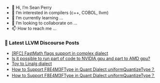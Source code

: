 - 👋 Hi, I’m Sean Perry
- 👀 I’m interested in compilers (c++, COBOL, llvm)
- 🌱 I’m currently learning ...
- 💞️ I’m looking to collaborate on ...
- 📫 How to reach me ...

<!---
s66perry/s66perry is a ✨ special ✨ repository because its `README.md` (this file) appears on your GitHub profile.
You can click the Preview link to take a look at your changes.
--->
### 📕 Latest LLVM Discourse Posts

<!-- DISCOURSE-LLVM:START -->
- [[RFC] FastMath flags support in complex dialect](https://discourse.llvm.org/t/rfc-fastmath-flags-support-in-complex-dialect/71981#post_1)
- [Is it possible to run part of code to NVIDIA gpu and part to AMD gpu?](https://discourse.llvm.org/t/is-it-possible-to-run-part-of-code-to-nvidia-gpu-and-part-to-amd-gpu/71860#post_17)
- [Toy to Linalg dialect](https://discourse.llvm.org/t/toy-to-linalg-dialect/71959#post_3)
- [How to Support F8E4M3FType in Quant Dialect uniformQuantizeType？](https://discourse.llvm.org/t/how-to-support-f8e4m3ftype-in-quant-dialect-uniformquantizetype/71952#post_4)
- [How to Support F8E4M3FType in Quant Dialect uniformQuantizeType？](https://discourse.llvm.org/t/how-to-support-f8e4m3ftype-in-quant-dialect-uniformquantizetype/71952#post_3)
<!-- DISCOURSE-LLVM:END -->
